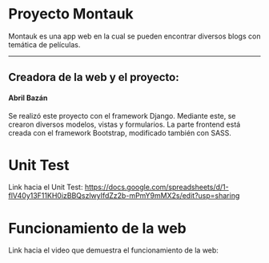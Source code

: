 # Proyecto Montauk
Montauk es una app web en la cual se pueden encontrar diversos blogs con temática de películas. 

----
## Creadora de la web y el proyecto: 
#### Abril Bazán
Se realizó este proyecto con el framework Django. Mediante este, se crearon diversos modelos, vistas y formularios. La parte frontend está creada con el framework Bootstrap, modificado también con SASS. 

# Unit Test
Link hacia el Unit Test: https://docs.google.com/spreadsheets/d/1-flV40y13F11KH0izBBQszlwyIfdZz2b-mPmY9mMX2s/edit?usp=sharing 

# Funcionamiento de la web
Link hacia el video que demuestra el funcionamiento de la web: 
